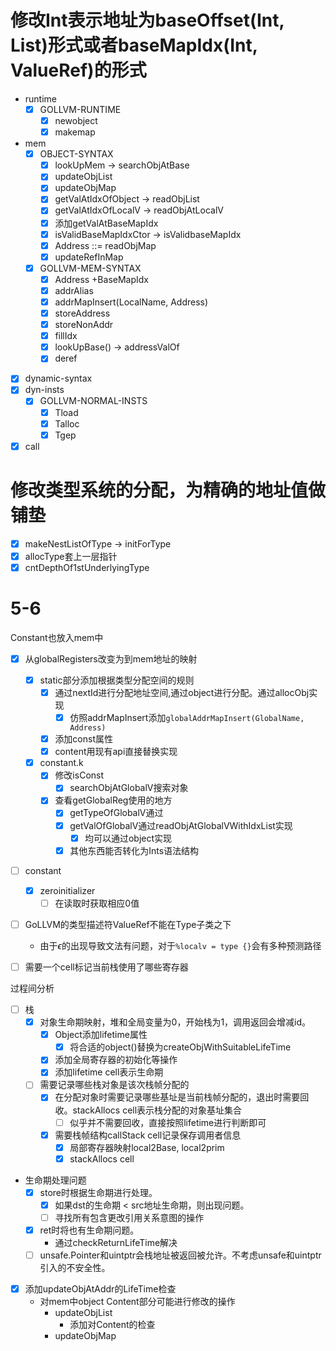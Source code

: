 # 修改Int表示地址为baseOffset(Int, List)形式或者baseMapIdx(Int, ValueRef)的形式

- runtime
    - [X] GOLLVM-RUNTIME
      - [X] newobject
      - [X] makemap
- mem
  - [X] OBJECT-SYNTAX
    - [X] lookUpMem -> searchObjAtBase
    - [X] updateObjList
    - [X] updateObjMap
    - [X] getValAtIdxOfObject -> readObjList
    - [X] getValAtIdxOfLocalV -> readObjAtLocalV
    - [X] 添加getValAtBaseMapIdx
    - [X] isValidBaseMapIdxCtor -> isValidbaseMapIdx
    - [X] Address ::= readObjMap
    - [X] updateRefInMap
  - [X] GOLLVM-MEM-SYNTAX
    - [X] Address +BaseMapIdx
    - [X] addrAlias
    - [X] addrMapInsert(LocalName, Address)
    - [X] storeAddress
    - [X] storeNonAddr
    - [X] fillIdx
    - [X] lookUpBase() -> addressValOf
    - [X] deref
- [X] dynamic-syntax
- [X] dyn-insts
  - [X] GOLLVM-NORMAL-INSTS
    - [X] Tload
    - [X] Talloc
    - [X] Tgep
- [X] call

# 修改类型系统的分配，为精确的地址值做铺垫

- [X] makeNestListOfType -> initForType
- [X] allocType套上一层指针
- [X] cntDepthOf1stUnderlyingType

# 5-6

Constant也放入mem中

- [X] 从globalRegisters改变为到mem地址的映射
  - [X] static部分添加根据类型分配空间的规则
    - [X] 通过nextId进行分配地址空间,通过object进行分配。通过allocObj实现
      - [X] 仿照addrMapInsert添加`globalAddrMapInsert(GlobalName, Address)`
    - [X] 添加const属性
    - [X] content用现有api直接替换实现
  - [X] constant.k
    - [X] 修改isConst
      - [X] searchObjAtGlobalV搜索对象
    - [X] 查看getGlobalReg使用的地方
      - [X] getTypeOfGlobalV通过
      - [X] getValOfGlobalV通过readObjAtGlobalVWithIdxList实现
        - [X] 均可以通过object实现
      - [X] 其他东西能否转化为Ints语法结构

- [ ] constant
  - [X] zeroinitializer
    - [ ] 在读取时获取相应0值
  
- [ ] GoLLVM的类型描述符ValueRef不能在Type子类之下
  - 由于$\epsilon$的出现导致文法有问题，对于`%localv = type {}`会有多种预测路径


- [ ] 需要一个cell标记当前栈使用了哪些寄存器

过程间分析

- [ ] 栈
  - [X] 对象生命期映射，堆和全局变量为0，开始栈为1，调用返回会增减id。
    - [X] Object添加lifetime属性
      - [X] 将合适的object()替换为createObjWithSuitableLifeTime
    - [X] 添加全局寄存器的初始化等操作
    - [X] 添加lifetime cell表示生命期
  - [ ] 需要记录哪些栈对象是该次栈帧分配的
    - [X] 在分配对象时需要记录哪些基址是当前栈帧分配的，退出时需要回收。stackAllocs cell表示栈分配的对象基址集合
      - [ ] 似乎并不需要回收，直接按照lifetime进行判断即可
    - [X] 需要栈帧结构callStack cell记录保存调用者信息
      - [X] 局部寄存器映射local2Base, local2prim
      - [X] stackAllocs cell
- 生命期处理问题
  - [X] store时根据生命期进行处理。
    - [X] 如果dst的生命期 < src地址生命期，则出现问题。
    - [ ] 寻找所有包含更改引用关系意图的操作
  - [X] ret时将也有生命期问题。
    - 通过checkReturnLifeTime解决
  - [ ] unsafe.Pointer和uintptr会栈地址被返回被允许。不考虑unsafe和uintptr引入的不安全性。

- [X] 添加updateObjAtAddr的LifeTime检查
  - 对mem中object Content部分可能进行修改的操作
    - updateObjList
      - 添加对Content的检查
    - updateObjMap
